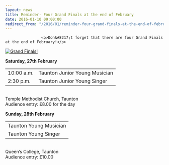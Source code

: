 ```yaml
---
layout: news
title: Reminder- Four Grand Finals at the end of February
date: 2016-01-10 09:00:00
redirect_from: "/2016/01/reminder-four-grand-finals-at-the-end-of-february/"
---
```

<section>

                    
                    <p>Don&#8217;t forget that there are four Grand Finals at the end of February!</p>
<p><a href="{{ "/wp-content/uploads/2016/01/TYS_TYM_Grand_Finals.pdf" | prepend: site.github.url }}" rel=""><img src="http://www.tauntonfestival.org.uk/wp-content/uploads/2016/01/TYS_TYM_Grand_Finals_resized.png" alt="Grand Finals!" class="size-full wp-image-1673" srcset="http://www.tauntonfestival.org.uk/wp-content/uploads/2016/01/TYS_TYM_Grand_Finals_resized-212x300.png 212w, http://www.tauntonfestival.org.uk/wp-content/uploads/2016/01/TYS_TYM_Grand_Finals_resized.png 508w" sizes="(max-width: 508px) 100vw, 508px" /></a></p>
<p><strong>Saturday, 27th February</strong><br />
<div class="table-responsive"><table  style="width:100%; "  class="easy-table easy-table-default " border="0">
<tbody>
<tr><td >10:00 a.m.</td>
<td >Taunton Junior Young Musician</td>
</tr>

<tr><td >2:30 p.m.</td>
<td >Taunton Junior Young Singer</td>
</tr>
</tbody></table></div><br />
Temple Methodist Church, Taunton<br />
Audience entry: £8.00 for the day</p>
<p><strong>Sunday, 28th February</strong><br />
<div class="table-responsive"><table  style="width:100%; "  class="easy-table easy-table-default " border="0">
<tbody>
<tr><td >Taunton Young Musician</td>
</tr>

<tr><td >Taunton Young Singer</td>
</tr>
</tbody></table></div><br />
Queen&#8217;s College, Taunton<br />
Audience entry: £10.00</p>

                
</section>
